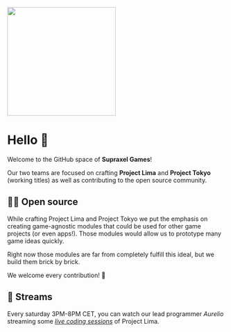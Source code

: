 <img src="https://github.com/Supraxel.png" width=250 />

# Hello 👋

Welcome to the GitHub space of __Supraxel Games__!

Our two teams are focused on crafting __Project Lima__ and __Project Tokyo__ (working titles) as well as contributing to the open source community.

## 🧑‍💻 Open source

While crafting Project Lima and Project Tokyo we put the emphasis on creating game-agnostic modules that could be used for other game projects (or even apps!).
Those modules would allow us to prototype many game ideas quickly.

Right now those modules are far from completely fulfill this ideal, but we build them brick by brick.

We welcome every contribution! 💖

## 🎥 Streams

Every saturday 3PM-8PM CET, you can watch our lead programmer _Aurelio_ streaming some _[live coding sessions](https://www.twitch.tv/supraxelgames)_ of Project Lima.

